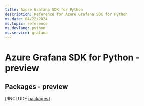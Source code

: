 ```yaml
---
title: Azure Grafana SDK for Python
description: Reference for Azure Grafana SDK for Python
ms.date: 04/22/2024
ms.topic: reference
ms.devlang: python
ms.service: grafana
---
```

# Azure Grafana SDK for Python - preview
## Packages - preview
[!INCLUDE [packages](grafana-index.md)]